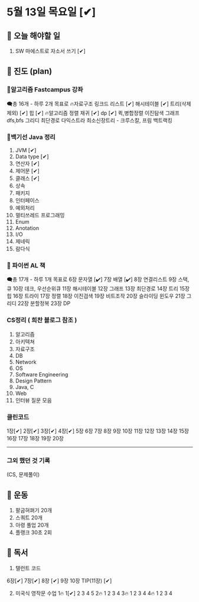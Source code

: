 # 5월 13일 목요일 [✔]

## 📌 오늘 해야할 일

1. SW 마에스트로 자소서 쓰기 [✔]

## 📌 진도 (plan)

### 📌알고리즘 Fastcampus 강좌

🗨총 16개 - 하루 2개 목표로
🔥자료구조
링크드 리스트 [✔]
해시테이블 [✔]
트리(삭제 제외) [✔]
힙 [✔]
🔥알고리즘
정렬
재귀 [✔]
dp [✔]
퀵,병합정렬
이진탐색
그래프
dfs,bfs
그리디
최단경로
다익스트라
최소신장트리 - 크루스칼, 프림
백트랙킹

### 📌백기선 Java 정리

1. JVM [✔]
2. Data type [✔]
3. 연산자 [✔]
4. 제어문 [✔]
5. 클래스 [✔]
6. 상속
7. 패키지
8. 인터페이스
9. 예외처리
10. 멀티쓰레드 프로그래밍
11. Enum
12. Anotation
13. I/O
14. 제네릭
15. 람다식

### 📌 파이썬 AL 책

🗨총 17개 - 하루 1개 목표로
6장 문자열 [✔]
7장 배열 [✔]
8장 연결리스트
9장 스택,큐
10장 데크, 우선순위큐
11장 해시테이블
12장 그래프
13장 최단경로
14장 트리
15장 힙
16장 트라이
17장 정렬
18장 이진검색
19장 비트조작
20장 슬라이딩 윈도우
21장 그리디
22장 분할정복
23장 DP

### CS정리 ( 희찬 블로그 참조 )

1. 알고리즘
2. 아키텍쳐
3. 자료구조
4. DB
5. Network
6. OS
7. Software Engineering
8. Design Pattern
9. Java, C
10. Web
11. 인터뷰 질문 모음

### 클린코드

1장[✔] 2장[✔] 3장[✔] 4장[✔] 5장
6장 7장 8장 9장 10장
11장 12장 13장 14장 15장
16장 17장 18장 19장 20장

_____

### 그외 했던 것 기록
(CS, 문제풀이)

## 📌 운동

1. 팔굽혀펴기 20개 
2. 스쿼트 20개 
3. 아령 풀업 20개
4. 플랭크 30초 2회 

## 📌 독서

1. 탤런트 코드 

6장[✔] 7장[✔] 8장 [✔]
9장 10장 TIP(11장) [✔]

2. 미국식 영작문 수업
1🔥 1[✔] 2 3 4 5
2🔥 1 2 3 4
3🔥 1 2 3 4
4🔥 1 2 3 4